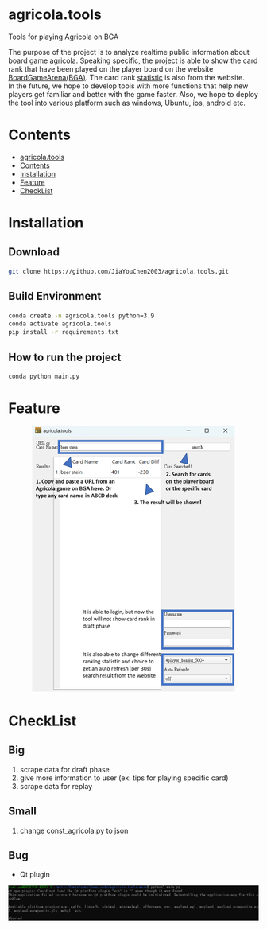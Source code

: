 # agricola.tools
Tools for playing Agricola on BGA

The purpose of the project is to analyze realtime public information about board game [agricola](https://boardgamegeek.com/boardgame/200680/agricola-revised-edition). Speaking specific, the project is able to show the card rank that have been played on the player board on the website [BoardGameArena(BGA)](https://boardgamearena.com). The card rank [statistic](https://boardgamearena.com/forum/viewtopic.php?t=31498) is also from the website. \
In the future, we hope to develop tools with more functions that help new players get familiar and better with the game faster. Also, we hope to deploy the tool into various platform such as windows, Ubuntu, ios, android etc.

# Contents
- [agricola.tools](#agricolatools)
- [Contents](#contents)
- [Installation](#installation)
- [Feature](#feature)
- [CheckList](#checklist)

# Installation
## Download
```bash
git clone https://github.com/JiaYouChen2003/agricola.tools.git
```

## Build Environment
```bash
conda create -n agricola.tools python=3.9
conda activate agricola.tools
pip install -r requirements.txt
```

## How to run the project
```bash
conda python main.py
```

# Feature

<div align="center">
<img src="https://github.com/JiaYouChen2003/agricola.tools/blob/main/raw_asset/layout.png" width="81%" height="81%">
</div>


# CheckList
## Big
1. scrape data for draft phase
2. give more information to user (ex: tips for playing specific card)
3. scrape data for replay

## Small
1. change const_agricola.py to json

## Bug
- Qt plugin

<div align="center">
<img src="https://github.com/JiaYouChen2003/agricola.tools/blob/main/raw_asset/bug_Qtxcb.png" width="121%" height="121%">
</div>
